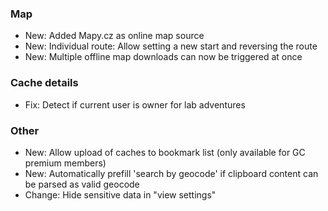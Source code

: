  
### Map
- New: Added Mapy.cz as online map source
- New: Individual route: Allow setting a new start and reversing the route
- New: Multiple offline map downloads can now be triggered at once

### Cache details
- Fix: Detect if current user is owner for lab adventures

### Other
- New: Allow upload of caches to bookmark list (only available for GC premium members)
- New: Automatically prefill 'search by geocode' if clipboard content can be parsed as valid geocode
- Change: Hide sensitive data in "view settings"
